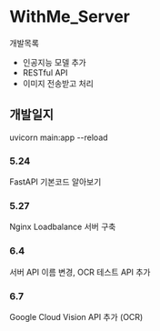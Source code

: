 # WithMe_Server

개발목록
* 인공지능 모델 추가
* RESTful API
* 이미지 전송받고 처리

## 개발일지

uvicorn main:app --reload

### 5.24
FastAPI 기본코드 알아보기

### 5.27
Nginx Loadbalance 서버 구축

### 6.4
서버 API 이름 변경, OCR 테스트 API 추가

### 6.7
Google Cloud Vision API 추가 (OCR)